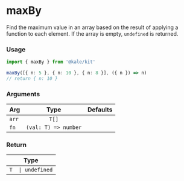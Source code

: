 # maxBy

Find the maximum value in an array based on the result of applying a function to each element. If the array is empty, `undefined` is returned.

### Usage

```ts
import { maxBy } from '@kale/kit'

maxBy([{ n: 5 }, { n: 10 }, { n: 8 }], ({ n }) => n)
// return { n: 10 }
```

### Arguments

| Arg   |         Type         | Defaults |
| ----- | :------------------: | -------: |
| `arr` |        `T[]`         |          |
| `fn`  | `(val: T) => number` |          |

### Return

|       Type        |
| :---------------: |
| `T  \| undefined` |
